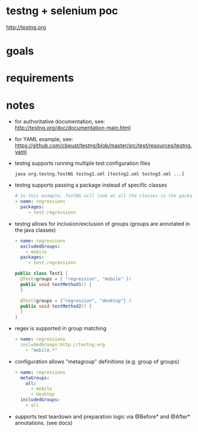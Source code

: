 # testng + selenium poc

http://testng.org


# goals


# requirements


# notes

* for authoritative documentation, see: http://testng.org/doc/documentation-main.html

* for YAML example, see: https://github.com/cbeust/testng/blob/master/src/test/resources/testng.yaml


* testng supports running multiple test configuration files
  ```
  java org.testng.TestNG testng1.xml [testng2.xml testng3.xml ...]
  ```

* testng supports passing a package instead of specific classes
  ```yaml
  # In this example, TestNG will look at all the classes in the package test.regressions and will retain only classes that have TestNG annotations.
  - name: regressions
    packages:
       - test.regressions
  ```

* testng allows for inclusion/exclusion of groups (groups are annotated in the java classes)
  ```yaml
  - name: regressions
    excludedGroups:
      - mobile
    packages:
       - test.regressions
  ```

  ```java
  public class Test1 {
    @Test(groups = { "regression", "mobile" })
    public void testMethod1() {
    }

    @Test(groups = {"regression", "desktop"} )
    public void testMethod2() {
    }
  }
  ```

* regex is supported in group matching
  ```yaml
  - name: regressions
    includedGroups:http://testng.org
      - "mobile.*"
  ```

* configuration allows "metagroup" definitions (e.g. group of groups)
  ```yaml
  - name: regressions
    metaGroups:
      all:
        - mobile
        - desktop
    includedGroups:
      - all
  ```

* supports test teardown and preparation logic via @Before\* and @After\* annotations. (see docs)
